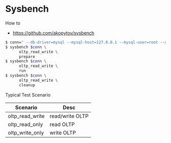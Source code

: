 # Sysbench

How to
- https://github.com/akopytov/sysbench

```bash
$ conn=" --db-driver=mysql --mysql-host=127.0.0.1 --mysql-user=root --mysql-password=root --mysql-db=sbtest "
$ sysbench $conn \
      oltp_read_write \
      prepare
$ sysbench $conn \
      oltp_read_write \
      run
$ sysbench $conn \
      oltp_read_write \
      cleanup
```

Typical Test Scenario

| Scenario        | Desc            |
|-----------------|-----------------|
| oltp_read_write | read/write OLTP |
| oltp_read_only  | read OLTP       |
| oltp_write_only | write OLTP      |

